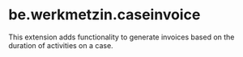 # be.werkmetzin.caseinvoice

This extension adds functionality to generate invoices based on the duration of 
activities on a case. 
